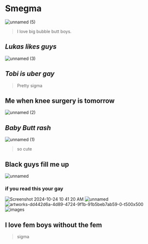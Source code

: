 # Smegma
![unnamed (5)](https://github.com/user-attachments/assets/e0b6ea5f-e670-4755-8b10-ac8bd22c12a7)
> I love big bubble butt boys.
## ***Lukas likes guys***

![unnamed (3)](https://github.com/user-attachments/assets/224ee874-ceb4-4b6e-9603-3f5096b464d6)
## ***Tobi is uber gay***
> Pretty sigma
## Me when knee surgery is tomorrow
![unnamed (2)](https://github.com/user-attachments/assets/be49296c-24a2-497c-ad20-691b0a28cb13)
## ***Baby Butt rash***
![unnamed (1)](https://github.com/user-attachments/assets/0c182b03-326b-4fd4-95e6-7aff4614e567)
> so cute

## Black guys fill me up
![unnamed](https://github.com/user-attachments/assets/adf2bdc0-aa6e-4881-8f6f-3574fa80aa23)

### if you read this your gay
![Screenshot 2024-10-24 10 41 20 AM](https://github.com/user-attachments/assets/4fd9a433-d529-476f-9c6f-be513afcc732)
![unnamed](https://github.com/user-attachments/assets/cb729568-40b4-48f4-a510-4e9412727c2c)
![artworks-dd442d6a-4d89-4724-9f1b-91b5beb7ab59-0-t500x500](https://github.com/user-attachments/assets/15c32841-dd37-4462-92a4-cdced70b4737)
![images](https://github.com/user-attachments/assets/f521ae00-e2c3-4f66-9069-3d642b403594)

## I love fem boys without the fem
> sigma

